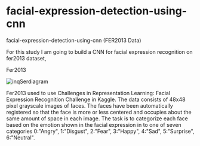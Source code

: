 # facial-expression-detection-using-cnn
facial-expression-detection-using-cnn (FER2013 Data) 

For this study  I am going to build a CNN for facial expression recognition on fer2013 dataset,

Fer2013

![inqSerdiagram](https://user-images.githubusercontent.com/48207530/133936851-49531e38-e861-4116-9b36-032baa819a36.png)


Fer2013 used to use Challenges in Representation Learning: Facial Expression Recognition Challenge in Kaggle.
The data consists of 48x48 pixel grayscale images of faces. 
The faces have been automatically registered so that the face is more or less centered and occupies about the same amount of space in each image.
The task is to categorize each face based on the emotion shown in the facial expression in to one of seven categories 
 0:"Angry", 1:"Disgust", 2:"Fear", 3:"Happy", 4:"Sad", 5:"Surprise", 6:"Neutral".
